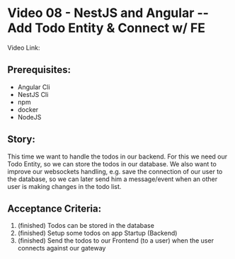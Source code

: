# Video 08 - NestJS and Angular -- Add Todo Entity & Connect w/ FE

Video Link: <tbd>

## Prerequisites:
- Angular Cli
- NestJS Cli
- npm
- docker
- NodeJS

## Story:
This time we want to handle the todos in our backend. For this we need our Todo Entity, 
so we can store the todos in our database.
We also want to improve our websockets handling, e.g. save the connection of our user to the database,
so we can later send him a message/event when an other user is making changes in the todo list.

## Acceptance Criteria:
1. (finished) Todos can be stored in the database
2. (finished) Setup some todos on app Startup (Backend)
3. (finished) Send the todos to our Frontend (to a user) when the user connects against our gateway
